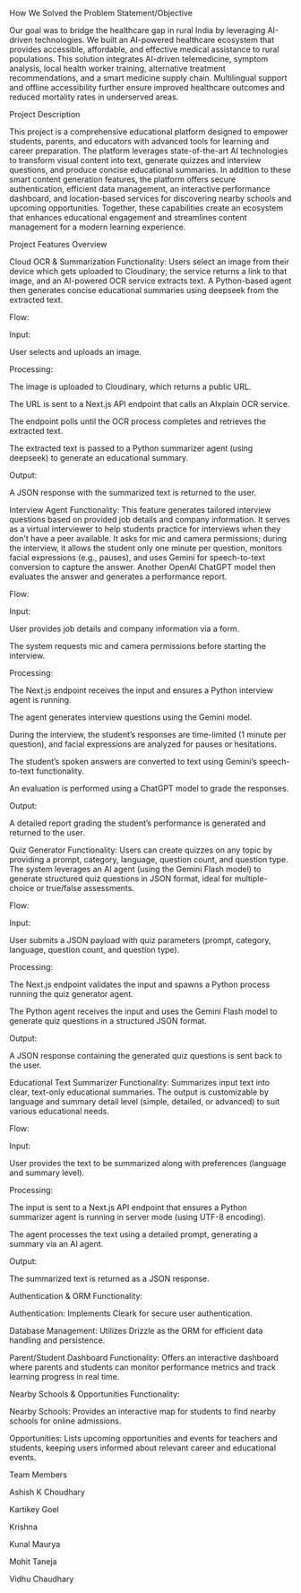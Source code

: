 How We Solved the Problem Statement/Objective

Our goal was to bridge the healthcare gap in rural India by leveraging AI-driven technologies. We built an AI-powered healthcare ecosystem that provides accessible, affordable, and effective medical assistance to rural populations. This solution integrates AI-driven telemedicine, symptom analysis, local health worker training, alternative treatment recommendations, and a smart medicine supply chain. Multilingual support and offline accessibility further ensure improved healthcare outcomes and reduced mortality rates in underserved areas.

Project Description

This project is a comprehensive educational platform designed to empower students, parents, and educators with advanced tools for learning and career preparation. The platform leverages state-of-the-art AI technologies to transform visual content into text, generate quizzes and interview questions, and produce concise educational summaries. In addition to these smart content generation features, the platform offers secure authentication, efficient data management, an interactive performance dashboard, and location-based services for discovering nearby schools and upcoming opportunities. Together, these capabilities create an ecosystem that enhances educational engagement and streamlines content management for a modern learning experience.

Project Features Overview

Cloud OCR & Summarization
Functionality:
Users select an image from their device which gets uploaded to Cloudinary; the service returns a link to that image, and an AI-powered OCR service extracts text. A Python-based agent then generates concise educational summaries using deepseek from the extracted text.

Flow:

Input:

User selects and uploads an image.

Processing:

The image is uploaded to Cloudinary, which returns a public URL.

The URL is sent to a Next.js API endpoint that calls an AIxplain OCR service.

The endpoint polls until the OCR process completes and retrieves the extracted text.

The extracted text is passed to a Python summarizer agent (using deepseek) to generate an educational summary.

Output:

A JSON response with the summarized text is returned to the user.

Interview Agent
Functionality:
This feature generates tailored interview questions based on provided job details and company information. It serves as a virtual interviewer to help students practice for interviews when they don't have a peer available. It asks for mic and camera permissions; during the interview, it allows the student only one minute per question, monitors facial expressions (e.g., pauses), and uses Gemini for speech-to-text conversion to capture the answer. Another OpenAI ChatGPT model then evaluates the answer and generates a performance report.

Flow:

Input:

User provides job details and company information via a form.

The system requests mic and camera permissions before starting the interview.

Processing:

The Next.js endpoint receives the input and ensures a Python interview agent is running.

The agent generates interview questions using the Gemini model.

During the interview, the student’s responses are time-limited (1 minute per question), and facial expressions are analyzed for pauses or hesitations.

The student’s spoken answers are converted to text using Gemini’s speech-to-text functionality.

An evaluation is performed using a ChatGPT model to grade the responses.

Output:

A detailed report grading the student’s performance is generated and returned to the user.

Quiz Generator
Functionality:
Users can create quizzes on any topic by providing a prompt, category, language, question count, and question type. The system leverages an AI agent (using the Gemini Flash model) to generate structured quiz questions in JSON format, ideal for multiple-choice or true/false assessments.

Flow:

Input:

User submits a JSON payload with quiz parameters (prompt, category, language, question count, and question type).

Processing:

The Next.js endpoint validates the input and spawns a Python process running the quiz generator agent.

The Python agent receives the input and uses the Gemini Flash model to generate quiz questions in a structured JSON format.

Output:

A JSON response containing the generated quiz questions is sent back to the user.

Educational Text Summarizer
Functionality:
Summarizes input text into clear, text-only educational summaries. The output is customizable by language and summary detail level (simple, detailed, or advanced) to suit various educational needs.

Flow:

Input:

User provides the text to be summarized along with preferences (language and summary level).

Processing:

The input is sent to a Next.js API endpoint that ensures a Python summarizer agent is running in server mode (using UTF-8 encoding).

The agent processes the text using a detailed prompt, generating a summary via an AI agent.

Output:

The summarized text is returned as a JSON response.

Authentication & ORM
Functionality:

Authentication: Implements Cleark for secure user authentication.

Database Management: Utilizes Drizzle as the ORM for efficient data handling and persistence.

Parent/Student Dashboard
Functionality:
Offers an interactive dashboard where parents and students can monitor performance metrics and track learning progress in real time.

Nearby Schools & Opportunities
Functionality:

Nearby Schools: Provides an interactive map for students to find nearby schools for online admissions.

Opportunities: Lists upcoming opportunities and events for teachers and students, keeping users informed about relevant career and educational events.

Team Members

Ashish K Choudhary

Kartikey Goel

Krishna

Kunal Maurya

Mohit Taneja

Vidhu Chaudhary

